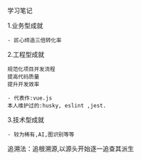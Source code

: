 学习笔记

1.业务型成就
    
    - 匠心缔造三倍转化率

2.工程型成就

    规范化项目开发流程
    提高代码质量
    提升开发效率

    - 代表作:vue.js
    本人维护过的:husky, eslint ,jest.

3.技术型成就 

    - 较为稀有,AI,图识别等等


追溯法：追根溯源,以源头开始逐一追查其派生
